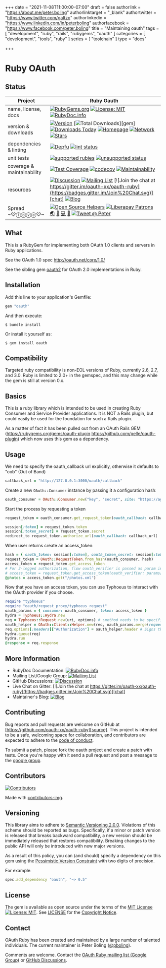 +++
date = "2021-11-08T11:00:00-07:00"
draft = false
authorlink = "https://about.me/peter.boling"
authorlinktarget = "_blank"
authortwitter = "https://www.twitter.com/galtzo"
authorlinkedin = "https://www.linkedin.com/in/peterboling"
authorfacebook = "https://www.facebook.com/peter.boling"
title = "Maintaining oauth"
tags = [ "development", "ruby", "rails", "rubygems", "oauth" ]
categories = [ "development", "tools", "ruby" ]
series = [ "toolchain" ]
type = "docs"

+++

# Ruby OAuth

## Status

| Project                    |  Ruby Oauth                |
|--------------------------- |--------------------------- |
| name, license, docs        |  [![RubyGems.org](https://img.shields.io/badge/name-oauth-brightgreen.svg?style=flat)][rubygems] [![License: MIT](https://img.shields.io/badge/License-MIT-green.svg)][license-ref] [![RubyDoc.info](https://img.shields.io/badge/documentation-rubydoc-brightgreen.svg?style=flat)][documentation] |
| version & downloads        |  [![Version](https://img.shields.io/gem/v/oauth.svg)][rubygems] [![Total Downloads](https://img.shields.io/gem/dt/oauth.svg)][gem] [![Downloads Today](https://img.shields.io/gem/rd/oauth.svg)][rubygems] [![Homepage](https://img.shields.io/badge/source-github-brightgreen.svg?style=flat)][source] [![Network](https://img.shields.io/github/forks/oauth-xx/oauth.svg?style=social)][network] [![Stars](https://img.shields.io/github/stars/oauth-xx/oauth.svg?style=social)][stargazers]|
| dependencies & linting     |  [![Depfu](https://badges.depfu.com/badges/d570491bac0ad3b0b65deb3c82028327/count.svg)][depfu] [![lint status](https://github.com/oauth-xx/oauth-ruby/actions/workflows/style.yml/badge.svg)][actions] |
| unit tests                 |  [![supported rubies](https://github.com/oauth-xx/oauth-ruby/actions/workflows/supported.yml/badge.svg)][actions] [![unsupported status](https://github.com/oauth-xx/oauth-ruby/actions/workflows/unsupported.yml/badge.svg)][actions] |
| coverage & maintainability |  [![Test Coverage](https://api.codeclimate.com/v1/badges/3cf23270c21e8791d788/test_coverage)][climate_coverage] [![codecov](https://codecov.io/gh/oauth-xx/oauth-ruby/branch/master/graph/badge.svg?token=4ZNAWNxrf9)][codecov_coverage] [![Maintainability](https://api.codeclimate.com/v1/badges/3cf23270c21e8791d788/maintainability)][climate_maintainability] |
| resources                  |  [![Discussion](https://img.shields.io/badge/discussions-github-brightgreen.svg?style=flat)][gh_discussions] [![Mailing List](https://img.shields.io/badge/group-mailinglist-violet.svg?style=social&logo=google)][mailinglist] [![Join the chat at https://gitter.im/oauth-xx/oauth-ruby](https://badges.gitter.im/Join%20Chat.svg)][chat] [![Blog](https://img.shields.io/badge/blog-railsbling-brightgreen.svg?style=flat)][blogpage] |
| Spread ~♡ⓛⓞⓥⓔ♡~         |  [![Open Source Helpers](https://www.codetriage.com/oauth-xx/oauth-ruby/badges/users.svg)][code_triage] [![Liberapay Patrons](https://img.shields.io/liberapay/patrons/pboling.svg?logo=liberapay)][liberapay_donate] [🌏][aboutme] [👼][angelme] [💻][coderme] [🌹][politicme] [![Tweet @ Peter][followme-img]][tweetme] |

## What

This is a RubyGem for implementing both OAuth 1.0 clients and servers in Ruby
applications.

See the OAuth 1.0 spec http://oauth.net/core/1.0/

See the sibling gem [oauth2](https://github.com/oauth-xx/oauth2) for OAuth 2.0 implementations in Ruby.

## Installation

Add this line to your application's Gemfile:

```ruby
gem "oauth"
```

And then execute:

    $ bundle install

Or install it yourself as:

    $ gem install oauth

## Compatibility

Targeted ruby compatibility is non-EOL versions of Ruby, currently 2.6, 2.7, and
3.0. Ruby is limited to 2.0+ in the gemspec, and this may change while the gem is
still at version 0.x.

## Basics

This is a ruby library which is intended to be used in creating Ruby Consumer
and Service Provider applications. It is NOT a Rails plugin, but could easily
be used for the foundation for such a Rails plugin.

As a matter of fact it has been pulled out from an OAuth Rails GEM
(https://rubygems.org/gems/oauth-plugin https://github.com/pelle/oauth-plugin)
which now uses this gem as a dependency.

## Usage

We need to specify the oauth_callback url explicitly, otherwise it defaults to
"oob" (Out of Band)

```ruby
callback_url = "http://127.0.0.1:3000/oauth/callback"
```

Create a new `OAuth::Consumer` instance by passing it a configuration hash:

```ruby
oauth_consumer = OAuth::Consumer.new("key", "secret", site: "https://agree2")
```

Start the process by requesting a token

```ruby
request_token = oauth_consumer.get_request_token(oauth_callback: callback_url)

session[:token] = request_token.token
session[:token_secret] = request_token.secret
redirect_to request_token.authorize_url(oauth_callback: callback_url)
```

When user returns create an access_token

```ruby
hash = { oauth_token: session[:token], oauth_token_secret: session[:token_secret] }
request_token = OAuth::RequestToken.from_hash(oauth_consumer, hash)
access_token = request_token.get_access_token
# For 3-legged authorization, flow oauth_verifier is passed as param in callback
# access_token = request_token.get_access_token(oauth_verifier: params[:oauth_verifier])
@photos = access_token.get("/photos.xml")
```

Now that you have an access token, you can use Typhoeus to interact with the
OAuth provider if you choose.

```ruby
require "typhoeus"
require "oauth/request_proxy/typhoeus_request"
oauth_params = { consumer: oauth_consumer, token: access_token }
hydra = Typhoeus::Hydra.new
req = Typhoeus::Request.new(uri, options) # :method needs to be specified in options
oauth_helper = OAuth::Client::Helper.new(req, oauth_params.merge(request_uri: uri))
req.options[:headers]["Authorization"] = oauth_helper.header # Signs the request
hydra.queue(req)
hydra.run
@response = req.response
```

## More Information

* RubyDoc Documentation: [![RubyDoc.info](https://img.shields.io/badge/documentation-rubydoc-brightgreen.svg?style=flat)][documentation]
* Mailing List/Google Group: [![Mailing List](https://img.shields.io/badge/group-mailinglist-violet.svg?style=social&logo=google)][mailinglist]
* GitHub Discussions: [![Discussion](https://img.shields.io/badge/discussions-github-brightgreen.svg?style=flat)][gh_discussions]
* Live Chat on Gitter: [![Join the chat at https://gitter.im/oauth-xx/oauth-ruby](https://badges.gitter.im/Join%20Chat.svg)][chat]
* Maintainer's Blog: [![Blog](https://img.shields.io/badge/blog-railsbling-brightgreen.svg?style=flat)][blogpage]

## Contributing

Bug reports and pull requests are welcome on GitHub at [https://github.com/oauth-xx/oauth-ruby][source]. This project is
intended to be a safe, welcoming space for collaboration, and contributors are expected to adhere to
the [code of conduct][conduct].

To submit a patch, please fork the oauth project and create a patch with
tests. Once you're happy with it send a pull request and post a message to the
[google group][mailinglist].

## Contributors

[![Contributors](https://contrib.rocks/image?repo=oauth-xx/oauth-ruby)]("https://github.com/oauth-xx/oauth-ruby/graphs/contributors")

Made with [contributors-img](https://contrib.rocks).

## Versioning

This library aims to adhere to [Semantic Versioning 2.0.0][semver]. Violations of this scheme should be reported as
bugs. Specifically, if a minor or patch version is released that breaks backward compatibility, a new version should be
immediately released that restores compatibility. Breaking changes to the public API will only be introduced with new
major versions.

As a result of this policy, you can (and should) specify a dependency on this gem using
the [Pessimistic Version Constraint][pvc] with two digits of precision.

For example:

```ruby
spec.add_dependency "oauth", "~> 0.5"
```

## License

The gem is available as open source under the terms of
the [MIT License][license] [![License: MIT](https://img.shields.io/badge/License-MIT-green.svg)][license-ref].
See [LICENSE][license] for the [Copyright Notice][copyright-notice-explainer].

## Contact

OAuth Ruby has been created and maintained by a large number of talented
individuals. The current maintainer is Peter Boling ([@pboling][gh_sponsors]).

Comments are welcome. Contact the [OAuth Ruby mailing list (Google Group)][mailinglist] or [GitHub Discussions][gh_discussions].

[copyright-notice-explainer]: https://opensource.stackexchange.com/questions/5778/why-do-licenses-such-as-the-mit-license-specify-a-single-year

[gh_discussions]: https://github.com/oauth-xx/oauth-ruby/discussions

[mailinglist]: http://groups.google.com/group/oauth-ruby

[conduct]: https://github.com/oauth-xx/oauth-ruby/blob/master/CODE_OF_CONDUCT.md

[license]: LICENSE

[license-ref]: https://opensource.org/licenses/MIT

[semver]: http://semver.org/

[pvc]: http://guides.rubygems.org/patterns/#pessimistic-version-constraint

[railsbling]: http://www.railsbling.com

[peterboling]: http://www.peterboling.com

[aboutme]: https://about.me/peter.boling

[angelme]: https://angel.co/peter-boling

[coderme]:http://coderwall.com/pboling

[followme-img]: https://img.shields.io/twitter/follow/galtzo.svg?style=social&label=Follow

[tweetme]: http://twitter.com/galtzo

[politicme]: https://nationalprogressiveparty.org

[documentation]: https://rubydoc.info/github/oauth-xx/oauth-ruby/main

[source]: https://github.com/oauth-xx/oauth-ruby/

[actions]: https://github.com/oauth-xx/oauth-ruby/actions

[issues]: https://github.com/oauth-xx/oauth-ruby/issues

[climate_maintainability]: https://codeclimate.com/github/oauth-xx/oauth-ruby/maintainability

[climate_coverage]: https://codeclimate.com/github/oauth-xx/oauth-ruby/test_coverage

[codecov_coverage]: https://codecov.io/gh/oauth-xx/oauth-ruby

[code_triage]: https://www.codetriage.com/oauth-xx/oauth-ruby

[depfu]: https://depfu.com/github/oauth-xx/oauth-ruby?project_id=22868

[blogpage]: http://www.railsbling.com/tags/oauth/

[rubygems]: https://rubygems.org/gems/oauth

[chat]: https://gitter.im/oauth-xx/oauth-ruby?utm_source=badge&utm_medium=badge&utm_campaign=pr-badge&utm_content=badge

[maintenancee_policy]: https://guides.rubyonrails.org/maintenance_policy.html#security-issues

[liberapay_donate]: https://liberapay.com/pboling/donate

[gh_sponsors]: https://github.com/sponsors/pboling

[network]: https://github.com/oauth-xx/oauth/network

[stargazers]: https://github.com/oauth-xx/oauth/stargazers
